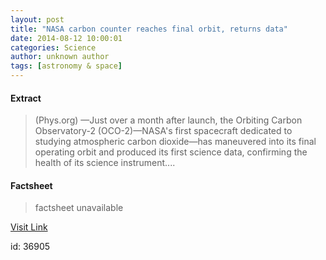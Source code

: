 ```yaml
---
layout: post
title: "NASA carbon counter reaches final orbit, returns data"
date: 2014-08-12 10:00:01
categories: Science
author: unknown author
tags: [astronomy & space]
---
```



#### Extract
>(Phys.org) —Just over a month after launch, the Orbiting Carbon Observatory-2 (OCO-2)—NASA's first spacecraft dedicated to studying atmospheric carbon dioxide—has maneuvered into its final operating orbit and produced its first science data, confirming the health of its science instrument....

#### Factsheet
>factsheet unavailable

[Visit Link](http://phys.org/news327039998.html)

id:   36905


